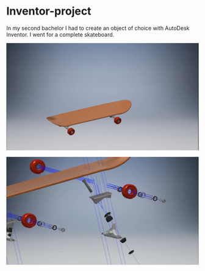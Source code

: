 # Inventor-project
In my second bachelor I had to create an object of choice with AutoDesk Inventor. I went for a complete skateboard.

![](Images/complete_skateboard.PNG)

![](Images/trucks_and_bearing.PNG)
